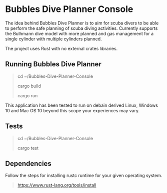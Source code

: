 # Bubbles Dive Planner Console

The idea behind Bubbles Dive Planner is to aim for scuba divers to be able to perform the safe planning of scuba diving activities. Currently supports the Bulhmann dive model with more planned and gas management for a single cylinder with multiple cylinders planned.

The project uses Rust with no external crates libraries.

## Running Bubbles Dive Planner

> cd ~/Bubbles-Dive-Planner-Console
>
> cargo build
>
> cargo run

This application has been tested to run on debain derived Linux, Windows 10 and Mac OS 10 beyond this scope your experiences may vary.

## Tests

> cd ~/Bubbles-Dive-Planner-Console
>
> cargo test

## Dependencies

Follow the steps for installing rustc runtime for your given operating system.

> <https://www.rust-lang.org/tools/install>
